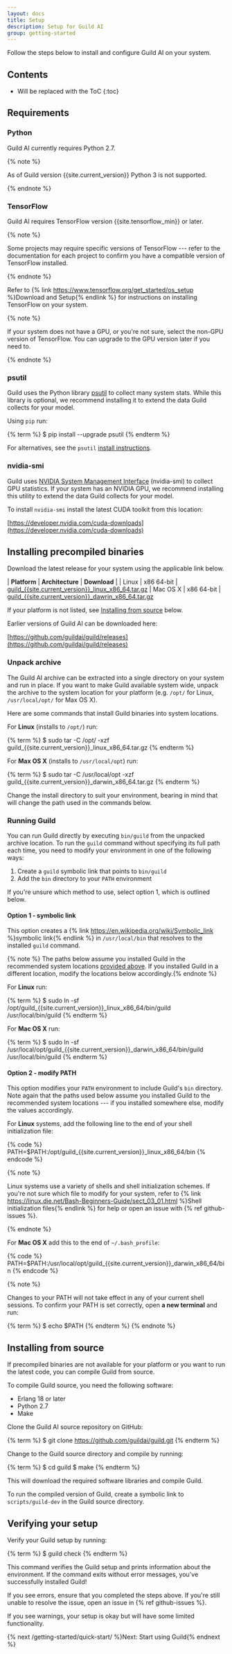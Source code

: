 ```yaml
---
layout: docs
title: Setup
description: Setup for Guild AI
group: getting-started
---
```


Follow the steps below to install and configure Guild AI on your system.

## Contents

* Will be replaced with the ToC
{:toc}

## Requirements

### Python

Guild AI currently requires Python 2.7.

{% note %}

As of Guild version {{site.current_version}} Python 3 is not
supported.

{% endnote %}

### TensorFlow

Guild AI requires TensorFlow version {{site.tensorflow_min}} or later.

{% note %}

Some projects may require specific versions of TensorFlow --- refer to
the documentation for each project to confirm you have a compatible
version of TensorFlow installed.

{% endnote %}

Refer to {% link https://www.tensorflow.org/get_started/os_setup
%}Download and Setup{% endlink %} for instructions on installing
TensorFlow on your system.

{% note %}

If your system does not have a GPU, or you're not sure, select the
non-GPU version of TensorFlow. You can upgrade to the GPU version
later if you need to.

{% endnote %}

### psutil

Guild uses the Python
library [psutil](https://github.com/giampaolo/psutil) to collect many
system stats. While this library is optional, we recommend installing
it to extend the data Guild collects for your model.

Using `pip` run:

{% term %}
$ pip install --upgrade psutil
{% endterm %}

For alternatives, see the
`psutil`
[install instructions](https://github.com/giampaolo/psutil/blob/master/INSTALL.rst).

### nvidia-smi

Guild
uses
[NVIDIA System Management Interface](https://developer.nvidia.com/nvidia-system-management-interface) (nvidia-smi)
to collect GPU statistics. If your system has an NVIDIA GPU, we
recommend installing this utility to extend the data Guild collects
for your model.

To install `nvidia-smi` install the latest CUDA toolkit from this location:

[https://developer.nvidia.com/cuda-downloads](https://developer.nvidia.com/cuda-downloads)

## Installing precompiled binaries

Download the latest release for your system using the applicable link
below.

| **Platform** | **Architecture** | **Download** |
| Linux       | x86 64-bit   | [guild_{{site.current_version}}_linux_x86_64.tar.gz](https://github.com/guildai/guild/releases/download/v{{site.current_version}}/guild_{{site.current_version}}_linux_x86_64.tar.gz)
| Mac OS X    | x86 64-bit   | [guild_{{site.current_version}}_dawrin_x86_64.tar.gz](https://github.com/guildai/guild/releases/download/v{{site.current_version}}/guild_{{site.current_version}}_darwin_x86_64.tar.gz)

If your platform is not listed,
see [Installing from source](#installing-from-source) below.

Earlier versions of Guild AI can be downloaded here:

[https://github.com/guildai/guild/releases](https://github.com/guildai/guild/releases)

### Unpack archive

The Guild AI archive can be extracted into a single directory on your
system and run in place. If you want to make Guild available system
wide, unpack the archive to the system location for your platform
(e.g. `/opt/` for Linux, `/usr/local/opt/` for Max OS X).

Here are some commands that install Guild binaries into system
locations.

For **Linux** (installs to `/opt/`) run:

{% term %}
$ sudo tar -C /opt/ -xzf guild_{{site.current_version}}_linux_x86_64.tar.gz
{% endterm %}

For **Max OS X** (installs to `/usr/local/opt`) run:

{% term %}
$ sudo tar -C /usr/local/opt -xzf guild_{{site.current_version}}_darwin_x86_64.tar.gz
{% endterm %}

Change the install directory to suit your environment, bearing in mind
that will change the path used in the commands below.

### Running Guild

You can run Guild directly by executing `bin/guild` from the unpacked
archive location. To run the `guild` command without specifying its
full path each time, you need to modify your environment in one of the
following ways:

1. Create a `guild` symbolic link that points to `bin/guild`
2. Add the `bin` directory to your `PATH` environment

If you're unsure which method to use, select option 1, which is outlined
below.

#### Option 1 - symbolic link

This option creates a {% link
https://en.wikipedia.org/wiki/Symbolic_link %}symbolic link{% endlink
%} in `/usr/local/bin` that resolves to the installed `guild` command.

{% note %} The paths below assume you installed Guild in the
recommended system locations [provided above](#unpack-archive). If you
installed Guild in a different location, modify the locations below
accordingly.{% endnote %}

For **Linux** run:

{% term %}
$ sudo ln -sf /opt/guild_{{site.current_version}}_linux_x86_64/bin/guild /usr/local/bin/guild
{% endterm %}

For **Mac OS X** run:

{% term %}
$ sudo ln -sf /usr/local/opt/guild_{{site.current_version}}_darwin_x86_64/bin/guild /usr/local/bin/guild
{% endterm %}

#### Option 2 - modify PATH

This option modifies your `PATH` environment to include Guild's `bin`
directory. Note again that the paths used below assume you installed
Guild to the recommended system locations --- if you installed
somewhere else, modify the values accordingly.

For **Linux** systems, add the following line to the end of your shell
initialization file:

{% code %}
PATH=$PATH:/opt/guild_{{site.current_version}}_linux_x86_64/bin
{% endcode %}

{% note %}

Linux systems use a variety of shells and shell initialization
schemes. If you're not sure which file to modify for your system,
refer to {% link
https://linux.die.net/Bash-Beginners-Guide/sect_03_01.html %}Shell
initialization files{% endlink %} for help or open an issue with {%
ref github-issues %}.

{% endnote %}

For **Mac OS X** add this to the end of `~/.bash_profile`:

{% code %}
PATH=$PATH:/usr/local/opt/guild_{{site.current_version}}_darwin_x86_64/bin
{% endcode %}

{% note %}

Changes to your PATH will not take effect in any of your current shell
sessions. To confirm your PATH is set correctly, open **a new
terminal** and run:

{% term %}
$ echo $PATH
{% endterm %}
{% endnote %}

## Installing from source

If precompiled binaries are not available for your platform or you
want to run the latest code, you can compile Guild from source.

To compile Guild source, you need the following software:

- Erlang 18 or later
- Python 2.7
- Make

Clone the Guild AI source repository on GitHub:

{% term %}
$ git clone https://github.com/guildai/guild.git
{% endterm %}

Change to the Guild source directory and compile by running:

{% term %}
$ cd guild
$ make
{% endterm %}

This will download the required software libraries and compile Guild.

To run the compiled version of Guild, create a symbolic link to
`scripts/guild-dev` in the Guild source directory.

## Verifying your setup

Verify your Guild setup by running:

{% term %}
$ guild check
{% endterm %}

This command verifies the Guild setup and prints information about the
environment. If the command exits without error messages, you've
successfully installed Guild!

If you see errors, ensure that you completed the steps above. If
you're still unable to resolve the issue, open an issue in {% ref
github-issues %}.

If you see warnings, your setup is okay but will have some limited
functionality.

{% next /getting-started/quick-start/ %}Next: Start using Guild{% endnext %}
